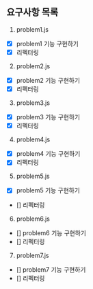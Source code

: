 ## 요구사항 목록

1. problem1.js

- [x] problem1 기능 구현하기
- [x] 리펙터링

2. problem2.js

- [x] problem2 기능 구현하기
- [x] 리펙터링

3. problem3.js

- [x] problem3 기능 구현하기
- [x] 리펙터링

4. problem4.js

- [x] problem4 기능 구현하기
- [x] 리펙터링

5. problem5.js

- [x] problem5 기능 구현하기
- [] 리펙터링

6. problem6.js

- [] problem6 기능 구현하기
- [] 리펙터링

7. problem7.js

- [] problem7 기능 구현하기
- [] 리펙터링
